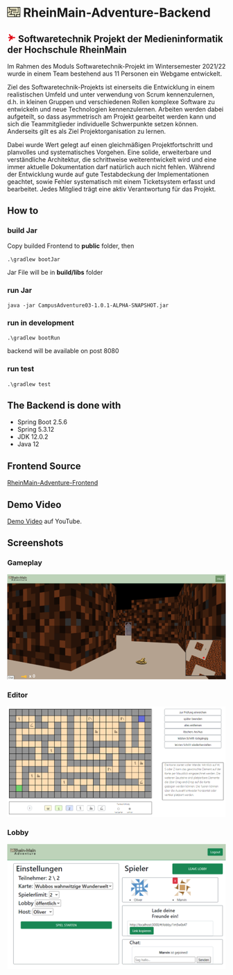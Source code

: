 # <img src="https://raw.githubusercontent.com/ollllliver/RheinMain-Adventure-Frontend/master/src/assets/img/rma_icon.png" width="30"> RheinMain-Adventure-Backend
## <img src="https://raw.githubusercontent.com/ollllliver/RheinMain-Adventure-Frontend/master/src/assets/img/logos/hsrm.png" width="20"> Softwaretechnik Projekt der Medieninformatik der Hochschule RheinMain

Im Rahmen des Moduls Softwaretechnik-Projekt im Wintersemester 2021/22 wurde in einem Team bestehend aus 11 Personen ein Webgame entwickelt.

Ziel des Softwaretechnik-Projekts ist einerseits die Entwicklung in einem realistischen Umfeld und unter verwendung von Scrum kennenzulernen, d.h. in kleinen Gruppen und verschiedenen Rollen komplexe Software zu entwickeln und neue Technologien kennenzulernen. Arbeiten werden dabei aufgeteilt, so dass asymmetrisch am Projekt gearbeitet werden kann und sich die Teammitglieder individuelle Schwerpunkte setzen können. Anderseits gilt es als Ziel Projektorganisation zu lernen.

Dabei wurde Wert gelegt auf einen gleichmäßigen Projektfortschritt und planvolles und systematisches Vorgehen. Eine solide, erweiterbare und verständliche Architektur, die schrittweise weiterentwickelt wird und eine immer aktuelle Dokumentation darf natürlich auch nicht fehlen. Während der Entwicklung wurde auf gute Testabdeckung der Implementationen geachtet, sowie Fehler systematisch mit einem Ticketsystem erfasst und bearbeitet. Jedes Mitglied trägt eine aktiv Verantwortung für das Projekt.

## How to

### build Jar
Copy builded Frontend to **public** folder, then

    .\gradlew bootJar
    
Jar File will be in **build/libs** folder

### run Jar

    java -jar CampusAdventure03-1.0.1-ALPHA-SNAPSHOT.jar

### run in development

    .\gradlew bootRun

backend will be available on post 8080

### run test

    .\gradlew test

## The Backend is done with

- Spring Boot 2.5.6
- Spring 5.3.12
- JDK 12.0.2
- Java 12

## Frontend Source

[RheinMain-Adventure-Frontend](https://github.com/ollllliver/RheinMain-Adventure-Frontend)

## Demo Video

[Demo Video](https://www.youtube.com/watch?v=JE3jSLQEKBY) auf YouTube.

## Screenshots

### Gameplay

![](https://raw.githubusercontent.com/ollllliver/RheinMain-Adventure-Frontend/master/src/assets/img/screenshots/Screenshot_Game.png)

### Editor

![](https://raw.githubusercontent.com/ollllliver/RheinMain-Adventure-Frontend/master/src/assets/img/screenshots/Screenshot_Editor.png)

### Lobby

![](https://raw.githubusercontent.com/ollllliver/RheinMain-Adventure-Frontend/master/src/assets/img/screenshots/Screenshot_Lobby.png)

